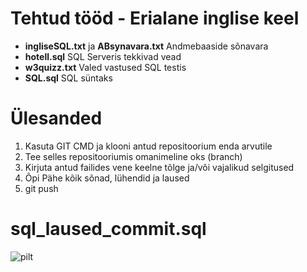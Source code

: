 # Tehtud tööd - Erialane inglise keel

- **ingliseSQL.txt** ja **ABsynavara.txt** Andmebaaside sõnavara
- **hotell.sql** SQL Serveris tekkivad vead
- **w3quizz.txt** Valed vastused SQL testis
- **SQL.sql** SQL süntaks

# Ülesanded

1. Kasuta GIT CMD ja klooni antud repositoorium enda arvutile
2. Tee selles repositooriumis omanimeline oks (branch)
3. Kirjuta antud failides vene keelne tõlge ja/või vajalikud selgitused
4. Õpi Pähe kõik sõnad, lühendid ja laused
5. git push

# sql_laused_commit.sql
![pilt](https://github.com/IrinaMerkulova/TARpv23ab/assets/153905042/f255d65c-7ef3-46b0-9a36-0b53a2af6d21)
